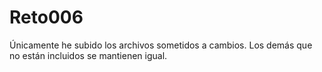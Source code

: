 # Reto006

Únicamente he subido los archivos sometidos a cambios. Los demás que no están incluidos se mantienen igual.